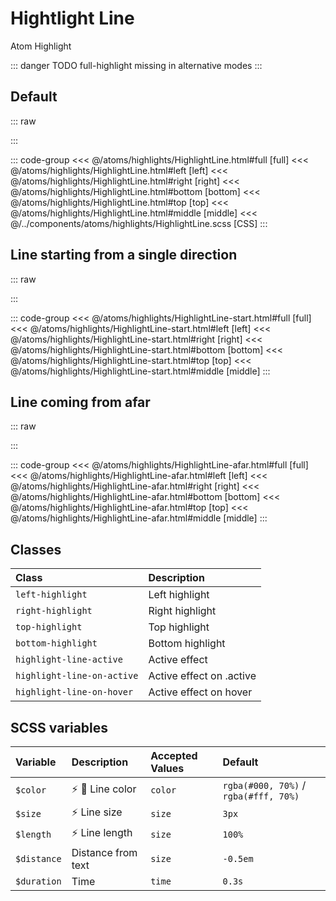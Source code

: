 # Hightlight Line
<Badge type="tip">Atom</Badge> <Badge type="info">Highlight</Badge>

::: danger TODO
full-highlight missing in alternative modes
:::

## Default

::: raw
<div class="dev-section">
    <!--@include: ../../atoms/highlights/HighlightLine.html -->
</div>
:::


::: code-group
<<< @/atoms/highlights/HighlightLine.html#full [full]
<<< @/atoms/highlights/HighlightLine.html#left [left]
<<< @/atoms/highlights/HighlightLine.html#right [right]
<<< @/atoms/highlights/HighlightLine.html#bottom [bottom]
<<< @/atoms/highlights/HighlightLine.html#top [top]
<<< @/atoms/highlights/HighlightLine.html#middle [middle]
<<< @/../components/atoms/highlights/HighlightLine.scss [CSS]
:::

## Line starting from a single direction

::: raw
<div class="dev-section">
    <!--@include: ../../atoms/highlights/HighlightLine-start.html -->
</div>
:::

::: code-group
<<< @/atoms/highlights/HighlightLine-start.html#full [full]
<<< @/atoms/highlights/HighlightLine-start.html#left [left]
<<< @/atoms/highlights/HighlightLine-start.html#right [right]
<<< @/atoms/highlights/HighlightLine-start.html#bottom [bottom]
<<< @/atoms/highlights/HighlightLine-start.html#top [top]
<<< @/atoms/highlights/HighlightLine-start.html#middle [middle]
:::

## Line coming from afar

::: raw
<div class="dev-section">
    <!--@include: ../../atoms/highlights/HighlightLine-afar.html -->
</div>
:::

::: code-group
<<< @/atoms/highlights/HighlightLine-afar.html#full [full]
<<< @/atoms/highlights/HighlightLine-afar.html#left [left]
<<< @/atoms/highlights/HighlightLine-afar.html#right [right]
<<< @/atoms/highlights/HighlightLine-afar.html#bottom [bottom]
<<< @/atoms/highlights/HighlightLine-afar.html#top [top]
<<< @/atoms/highlights/HighlightLine-afar.html#middle [middle]
:::


## Classes

| Class                      | Description              |
|:---------------------------|:-------------------------|
| `left-highlight`           | Left highlight           |
| `right-highlight`          | Right highlight          |
| `top-highlight`            | Top highlight            |
| `bottom-highlight`         | Bottom highlight         |
| `highlight-line-active`    | Active effect            |
| `highlight-line-on-active` | Active effect on .active |
| `highlight-line-on-hover`  | Active effect on hover   |

## SCSS variables

| Variable         | Description                                     | Accepted Values | Default                               |
|:-----------------|:------------------------------------------------|:----------------|:--------------------------------------|
| `$color`         | :zap: :first_quarter_moon_with_face: Line color | `color`         | `rgba(#000, 70%)` / `rgba(#fff, 70%)` |
| `$size`          | :zap: Line size                                 | `size`          | `3px`                                 |
| `$length`        | :zap: Line length                               | `size`          | `100%`                                |
| `$distance`      | Distance from text                              | `size`          | `-0.5em`                              |
| `$duration`      | Time                                            | `time`          | `0.3s`                                |

<style lang="scss">
@use "docs/theme.scss" as theme;
@use "components/atoms/highlights/HighlightLine.scss" as * with (
    $color: theme.$primary-color,
    $active-color: theme.$secondary-color,
);
</style>
